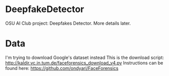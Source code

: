 # DeepfakeDetector

OSU AI Club project: Deepfakes Detector. More details later.

# Data
I'm trying to download Google's dataset instead
This is the download script: http://kaldir.vc.in.tum.de/faceforensics_download_v4.py
Instructions can be found here: https://github.com/ondyari/FaceForensics
